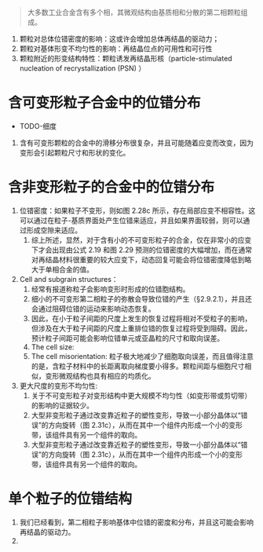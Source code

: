 > 大多数工业合金含有多个相，其微观结构由基质相和分散的第二相颗粒组成。

1. 颗粒对总体位错密度的影响：这或许会增加总体再结晶的驱动力；
2. 颗粒对基体形变不均匀性的影响：再结晶位点的可用性和可行性
3. 颗粒附近的形变结构特性：颗粒诱发再结晶形核（particle-stimulated nucleation of recrystallization (PSN) ）

# 含可变形粒子合金中的位错分布
- TODO-细度
1. 含有可变形颗粒的合金中的滑移分布很复杂，并且可能随着应变而改变，因为变形会引起颗粒尺寸和形状的变化。

# 含非变形粒子的合金中的位错分布
1. 位错密度：如果粒子不变形，则如图 2.28c 所示，存在局部应变不相容性。这可以通过在粒子-基质界面处产生位错来适应，并且如果界面较弱，则可以通过形成空隙来适应。
   1. 综上所述，显然，对于含有小的不可变形粒子的合金，仅在非常小的应变下才会出现由公式 2.19 和图 2.29 预测的位错密度的大幅增加，而在通常对再结晶材料很重要的较大应变下，动态回复可能会将位错密度降低到略大于单相合金的值。
2. Cell and subgrain structures：
   1. 经常有报道称粒子会影响变形时形成的位错胞结构。
   2. 细小的不可变形第二相粒子的弥散会导致位错的产生（§2.9.2.1），并且还会通过阻碍位错的运动来影响动态恢复。
   3. 因此，在小于粒子间距的尺度上发生的恢复过程将相对不受粒子的影响，但涉及在大于粒子间距的尺度上重排位错的恢复过程将受到阻碍。因此，预计粒子间距可能会影响位错单元或亚晶粒的尺寸和取向误差。
   4. The cell size: 
   5. The cell misorientation: 粒子极大地减少了细胞取向误差，而且值得注意的是，含粒子材料中的长距离取向梯度要小得多。颗粒间距与细胞尺寸相似，变形微观结构也具有相应的均质化。
3. 更大尺度的变形不均匀性:
   1. 关于不可变形粒子对变形结构中更大规模不均匀性（如变形带或剪切带）的影响的证据较少。
   2. 大型非变形粒子通过改变靠近粒子的塑性变形，导致一小部分晶体以“错误”的方向旋转（图 2.31c），从而在其中一个组件内形成一个小的变形带，该组件具有另一个组件的取向。
   3. 大型非变形粒子通过改变靠近粒子的塑性变形，导致一小部分晶体以“错误”的方向旋转（图 2.31c），从而在其中一个组件内形成一个小的变形带，该组件具有另一个组件的取向。

# 单个粒子的位错结构
1. 我们已经看到，第二相粒子影响基体中位错的密度和分布，并且这可能会影响再结晶的驱动力。
2. 